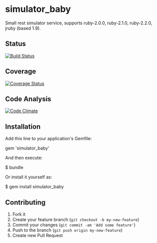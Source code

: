 # simulator_baby

Small rest simulator service, supports ruby-2.0.0, ruby-2.1.0, ruby-2.2.0, jruby (based 1.9).

## Status 
[![Build Status](https://travis-ci.org/dmcnulla/simulator_baby.svg?branch=master)](https://travis-ci.org/dmcnulla/simulator_baby)

## Coverage
[![Coverage Status](https://coveralls.io/repos/dmcnulla/simulator_baby/badge.svg?branch=master&service=github)](https://coveralls.io/github/dmcnulla/simulator_baby?branch=master)

## Code Analysis
[![Code Climate](https://codeclimate.com/github/dmcnulla/simulator_baby/badges/gpa.svg)](https://codeclimate.com/github/dmcnulla/simulator_baby)

## Installation

Add this line to your application's Gemfile:

  gem 'simulator_baby'

And then execute:

  $ bundle

Or install it yourself as:

  $ gem install simulator_baby

## Contributing

1. Fork it
2. Create your feature branch (`git checkout -b my-new-feature`)
3. Commit your changes (`git commit -am 'Add some feature'`)
4. Push to the branch (`git push origin my-new-feature`)
5. Create new Pull Request
